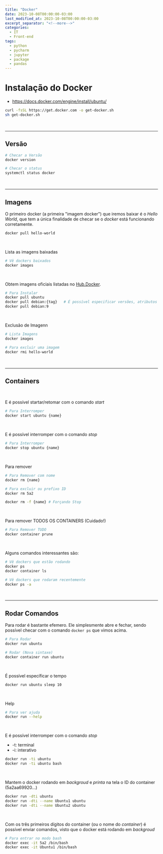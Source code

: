 ```yaml
---
title: "Docker"
date: 2023-10-08T00:00:00-03:00
last_modified_at: 2023-10-08T00:00:00-03:00
excerpt_separator: "<!--more-->"
categories:
  - IT
  - Front-end
tags:
  - python
  - pycharm
  - jupyter
  - package
  - pandas
---
```


# Instalação do Docker

- https://docs.docker.com/engine/install/ubuntu/

```bash
curl -fsSL https://get.docker.com -o get-docker.sh
sh get-docker.sh
```

<br>

---

## Versão

```bash
# Checar a Versão
docker version

# Checar o status
systemctl status docker
```

<br>

---

## Imagens

O primeiro docker (a primeira "imagem docker") que iremos baixar é o _Hello World_, que tem a única finalidade de checar se o _docker_ está funcionando corretamente.

```bash
docker pull hello-world
```

<br>

Lista as imagens baixadas

```bash
# Vê dockers baixados
docker images
```

<br>

Obtem imagens oficiais listadas no [Hub.Docker](https://hub.docker.com).

```bash
# Para Instalar
docker pull ubuntu
docker pull debian:{tag}   # É possível especificar versões, atributos etc... conforme hub.docker.
docker pull debian:9
```

<br>

Exclusão de Imagenn

```bash
# Lista Imagens
docker images

# Para excluir uma imagem
docker rmi hello-world
```

<br>

---

## Containers

<br>

E é possível startar/retomar com o comando _start_

```bash
# Para Interromper
docker start ubuntu {name}
```

<br>

E é possível interromper com o comando _stop_

```bash
# Para Interromper
docker stop ubuntu {name}
```

<br>

Para remover

```bash
# Para Remover com nome
docker rm {name}

# Para excluir ou prefixo ID
docker rm 5a2

docker rm -f {name} # Forçando Stop
```

<br>

Para remover TODOS OS CONTAINERS (Cuidado!)

```bash
# Para Remover TUDO
docker container prune
```

<br>

Alguns comandos interessantes são:

```bash
# Vê dockers que estão rodando
docker ps
docker container ls

# Vê dockers que rodaram recentemente
docker ps -a
```

<br>

---

## Rodar Comandos

Para rodar é bastante efemero. Ele simplesmente abre e fechar, sendo possível checar com o comando `docker ps` que vimos acima.

```bash
# Para Rodar
docker run ubuntu

# Rodar (Nova sintaxe)
docker container run ubuntu
```

<br>

É possível específicar o tempo

```bash
docker run ubuntu sleep 10
```

<br>

Help

```bash
# Para ver ajuda
docker run --help
```

<br>

E é possível interromper com o comando _stop_

- -t: terminal
- -i: interativo

```bash
docker run -ti ubuntu
docker run -ti ubuntu bash
```

<br>

Mantem o docker rodando em _backgroud_ e _printa_ na tela o ID do container (5a2aa69920...)

```bash
docker run -dti ubuntu
docker run -dti --name Ubuntu1 ubuntu
docker run -dti --name Ubuntu2 ubuntu
```

<br>

Com os três primeiros dígitos do container (ou o nome do _container_) é possível enviar comandos, visto que o docker está rodando em _backgroud_

```bash
# Para entrar no modo bash
docker exec -it 5a2 /bin/bash
docker exec -it Ubuntu1 /bin/bash
```
